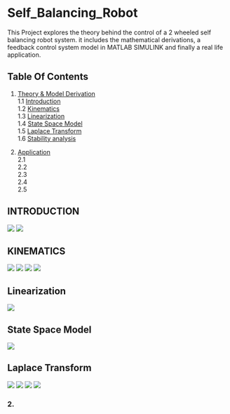 # Self_Balancing_Robot
This Project explores the theory behind the control of a 2 wheeled self balancing robot system. it includes the mathematical derivations, a feedback control system model in MATLAB SIMULINK and finally a real life application. 



## Table Of Contents

1. [ Theory & Model Derivation ](#desc)  
     1.1 [Introduction](#intro)  
     1.2 [Kinematics ](#kinematics)   
     1.3 [Linearization ](#Linearization)   
     1.4 [State Space Model](#SPM)  
     1.5 [Laplace Transform](#LT)   
     1.6 [Stability analysis](#stability)   
    
2. [ Application ](#App)  
     2.1 [ ](#RAM)  
     2.2 [](#MAR)  
     2.3 [](#IR)  
     2.4 [](#RegisterA)   
     2.5 [](#micro)  
     

<a name="desc"></a>
<a name="intro"></a>
##                                     INTRODUCTION  
   <img src="Images/INTRODUCTION1.JPG">  
   <img src="Images/INTROUDCTION2.JPG">   
   
<a name="kinematics"></a>
##                                      KINEMATICS
   <img src="Images/KINEM1.JPG">
   <img src="Images/KINEM2.JPG">
   <img src="Images/KINEMATICS4.JPG">
   <img src="Images/KINEMATICS5.JPG">
   

<a name="Linearization"></a>
##                                    Linearization  
   <img src="Images/Linearization.JPG">
   

<a name="SPM"></a>
##                                    State Space Model
   <img src="Images/SPM1.JPG">
   
   
<a name="LT"></a>
##                                     Laplace Transform
   <img src="Images/LAPLACE1.JPG">
   <img src="Images/LAPLACE2.JPG">
   <img src="Images/LAPLACE3.JPG">
   <img src="Images/LT4.JPG">

   

<a name="memory"></a>
### 2. 
   
  
